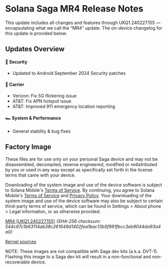 # Solana Saga MR4 Release Notes

This update includes all changes and features through UKQ1.240227.155 — encapsulating what we call the “MR4” update. The on-device changelog for this update is provided below.

## Updates Overview

#### 🔐 Security
- Updated to Android September 2024 Security patches

#### 📶 Carrier
- Verizon: Fix 5G flickering issue
- AT&T: Fix APN hotspot issue
- AT&T: Improved 911 emergency location reporting

#### 🏎️ System & Performance
- General stability & bug fixes

## Factory Image

These files are for use only on your personal Saga device and may not be disassembled, decompiled, reverse engineered, modified or redistributed by you or used in any way except as specifically set forth in the license terms that came with your device.

Downloading of the system image and use of the device software is subject to Solana Mobile's [Terms of Service](https://solanamobile.com/tos). By continuing, you agree to Solana Mobile's [Terms of Service](https://solanamobile.com/tos) and [Privacy Policy](https://solanamobile.com/privacy-policy). Your downloading of the system image and use of the device software may also be subject to certain third-party terms of service, which can be found in Settings > About phone > Legal information, or as otherwise provided.

[MR4 (UKQ1.240227.155)](https://saga-images.s3.amazonaws.com/saga_global_fastboot_UKQ1.240227.155.zip)
_(SHA-256 checksum: 544c67c1b63114ab38c261649d1402fea1bac13b5f991fbcc3eb9044da93a4a0)_

[Kernel sources](https://github.com/osomprivacy)

NOTE: These images are not compatible with Saga dev kits (a.k.a. DVT-1). Flashing this image to a Saga dev kit will result in a non-functional and non-recoverable device.
